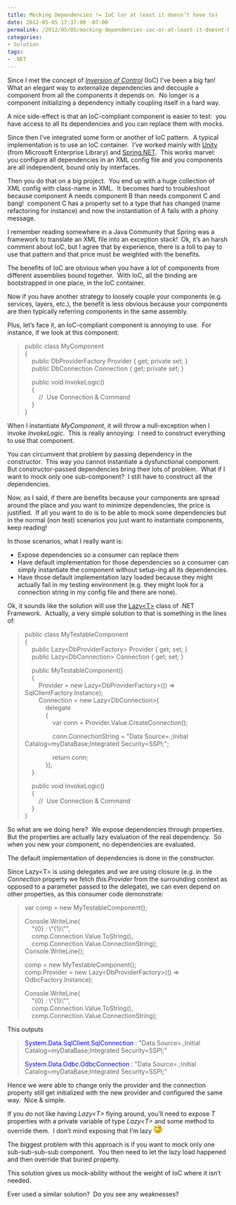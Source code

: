 ```yaml
---
title: Mocking Dependencies != IoC (or at least it doesn’t have to)
date: 2012-05-05 17:37:00 -07:00
permalink: /2012/05/05/mocking-dependencies-ioc-or-at-least-it-doesnt-have-to/
categories:
- Solution
tags:
- .NET
---
```

<p>Since I met the concept of <em><a href="http://martinfowler.com/bliki/InversionOfControl.html">Inversion of Control</a></em> (IoC) I’ve been a big fan!&#160; What an elegant way to externalize dependencies and decouple a component from all the components it depends on.&#160; No longer is a component initializing a dependency initially coupling itself in a hard way.</p>  <p>A nice side-effect is that an IoC-compliant component is easier to test:&#160; you have access to all its dependencies and you can replace them with mocks.</p>  <p>Since then I’ve integrated some form or another of IoC pattern.&#160; A typical implementation is to use an IoC container.&#160; I’ve worked mainly with <a href="http://msdn.microsoft.com/en-us/library/ff663144.aspx">Unity</a> (from Microsoft Enterprise Library) and <a href="http://www.springframework.net/">Spring.NET</a>.&#160; This works marvel:&#160; you configure all dependencies in an XML config file and you components are all independent, bound only by interfaces.</p>  <p>Then you do that on a big project.&#160; You end up with a huge collection of XML config with class-name in XML.&#160; It becomes hard to troubleshoot because component A needs component B than needs component C and bang!&#160; component C has a property set to a type that has changed (name refactoring for instance) and now the instantiation of A fails with a phony message.</p>  <p>I remember reading somewhere in a Java Community that Spring was a framework to translate an XML file into an exception stack!&#160; Ok, it’s an harsh comment about IoC, but I agree that by experience, there is a toll to pay to use that pattern and that price must be weighted with the benefits.</p>  <p>The benefits of IoC are obvious when you have a lot of components from different assemblies bound together.&#160; With IoC, all the binding are bootstrapped in one place, in the IoC container.</p>  <p>Now if you have another strategy to loosely couple your components (e.g. services, layers, etc.), the benefit is less obvious because your components are then typically referring components in the same assembly.</p>  <p>Plus, let’s face it, an IoC-compliant component is annoying to use.&#160; For instance, if we look at this component:</p>  <blockquote>   <p>public class MyComponent     <br />{      <br />&#160;&#160;&#160; public DbProviderFactory Provider { get; private set; }      <br />&#160;&#160;&#160; public DbConnection Connection { get; private set; }</p>    <p>&#160;&#160;&#160; public void InvokeLogic()     <br />&#160;&#160;&#160; {      <br />&#160;&#160;&#160;&#160;&#160;&#160;&#160; //&#160; Use Connection &amp; Command      <br />&#160;&#160;&#160; }      <br />}</p> </blockquote>  <p>When I instantiate <em>MyComponent</em>, it will throw a null-exception when I invoke <em>InvokeLogic</em>.&#160; This is really annoying:&#160; I need to construct everything to use that component.</p>  <p>You can circumvent that problem by passing dependency in the constructor.&#160; This way you cannot instantiate a dysfunctional component.&#160; But constructor-passed dependencies bring their lots of problem.&#160; What if I want to mock only one sub-component?&#160; I still have to construct all the dependencies.</p>  <p>Now, as I said, if there are benefits because your components are spread around the place and you want to minimize dependencies, the price is justified.&#160; If all you want to do is to be able to mock some dependencies but in the normal (non test) scenarios you just want to instantiate components, keep reading!</p>  <p>In those scenarios, what I really want is:</p>  <ul>   <li>Expose dependencies so a consumer can replace them</li>    <li>Have default implementation for those dependencies so a consumer can simply instantiate the component without setup-ing all its dependencies.</li>    <li>Have those default implementation lazy loaded because they might actually fail in my testing environment (e.g. they might look for a connection string in my config file and there are none).</li> </ul>  <p>Ok, it sounds like the solution will use the <a href="http://msdn.microsoft.com/en-us/library/dd642331.aspx">Lazy&lt;T&gt;</a> class of .NET Framework.&#160; Actually, a very simple solution to that is something in the lines of:</p>  <blockquote>   <p>public class MyTestableComponent     <br />{      <br />&#160;&#160;&#160; public Lazy&lt;DbProviderFactory&gt; Provider { get; set; }      <br />&#160;&#160;&#160; public Lazy&lt;DbConnection&gt; Connection { get; set; }</p>    <p>&#160;&#160;&#160; public MyTestableComponent()     <br />&#160;&#160;&#160; {      <br />&#160;&#160;&#160;&#160;&#160;&#160;&#160; Provider = new Lazy&lt;DbProviderFactory&gt;(() =&gt; SqlClientFactory.Instance);      <br />&#160;&#160;&#160;&#160;&#160;&#160;&#160; Connection = new Lazy&lt;DbConnection&gt;(      <br />&#160;&#160;&#160;&#160;&#160;&#160;&#160;&#160;&#160;&#160;&#160; delegate      <br />&#160;&#160;&#160;&#160;&#160;&#160;&#160;&#160;&#160;&#160;&#160; {      <br />&#160;&#160;&#160;&#160;&#160;&#160;&#160;&#160;&#160;&#160;&#160;&#160;&#160;&#160;&#160; var conn = Provider.Value.CreateConnection();</p>    <p>&#160;&#160;&#160;&#160;&#160;&#160;&#160;&#160;&#160;&#160;&#160;&#160;&#160;&#160;&#160; conn.ConnectionString = &quot;Data Source=.;Initial Catalog=myDataBase;Integrated Security=SSPI;&quot;;</p>    <p>&#160;&#160;&#160;&#160;&#160;&#160;&#160;&#160;&#160;&#160;&#160;&#160;&#160;&#160;&#160; return conn;     <br />&#160;&#160;&#160;&#160;&#160;&#160;&#160;&#160;&#160;&#160;&#160; });      <br />&#160;&#160;&#160; }</p>    <p>&#160;&#160;&#160; public void InvokeLogic()     <br />&#160;&#160;&#160; {      <br />&#160;&#160;&#160;&#160;&#160;&#160;&#160; //&#160; Use Connection &amp; Command      <br />&#160;&#160;&#160; }      <br />}</p> </blockquote>  <p>So what are we doing here?&#160; We expose dependencies through properties.&#160; But the properties are actually lazy evaluation of the real dependency.&#160; So when you new your component, no dependencies are evaluated.</p>  <p>The default implementation of dependencies is done in the constructor.</p>  <p>Since Lazy&lt;T&gt; is using delegates and we are using closure (e.g. in the <em>Connection</em> property we fetch <em>this.Provider</em> from the surrounding context as opposed to a parameter passed to the delegate), we can even depend on other properties, as this consumer code demonstrate:</p>  <blockquote>   <p>var comp = new MyTestableComponent();</p>    <p>Console.WriteLine(     <br />&#160;&#160;&#160; &quot;{0} : \&quot;{1}\&quot;&quot;,      <br />&#160;&#160;&#160; comp.Connection.Value.ToString(),      <br />&#160;&#160;&#160; comp.Connection.Value.ConnectionString);      <br />Console.WriteLine();</p>    <p>comp = new MyTestableComponent();     <br />comp.Provider = new Lazy&lt;DbProviderFactory&gt;(() =&gt; OdbcFactory.Instance);</p>    <p>Console.WriteLine(     <br />&#160;&#160;&#160; &quot;{0} : \&quot;{1}\&quot;&quot;,      <br />&#160;&#160;&#160; comp.Connection.Value.ToString(),      <br />&#160;&#160;&#160; comp.Connection.Value.ConnectionString);</p> </blockquote>  <p>This outputs</p>  <blockquote>   <p><font color="#0000ff">System.Data.SqlClient.SqlConnection</font> : &quot;Data Source=.;Initial Catalog=myDataBase;Integrated Security=SSPI;&quot;</p>    <p><font color="#0000ff">System.Data.Odbc.OdbcConnection</font> : &quot;Data Source=.;Initial Catalog=myDataBase;Integrated Security=SSPI;&quot;</p> </blockquote>  <p>Hence we were able to change only the provider and the connection property still get initialized with the new provider and configured the same way.&#160; Nice &amp; simple.</p>  <p>If you do not like having <em>Lazy&lt;T&gt;</em> flying around, you’ll need to expose <em>T</em> properties with a private variable of type <em>Lazy&lt;T&gt;</em> and some method to override them.&#160; I don’t mind exposing that I’m lazy <img style="border-style:none;" class="wlEmoticon wlEmoticon-winkingsmile" alt="Winking smile" src="/assets/posts/2012/2/mocking-dependencies-ioc-or-at-least-it-doesnt-have-to/wlemoticon-winkingsmile.png" /></p>  <p>The biggest problem with this approach is if you want to mock only one sub-sub-sub-sub component.&#160; You then need to let the lazy load happened and then override that buried property.</p>  <p>This solution gives us mock-ability without the weight of IoC where it isn’t needed.</p>  <p>Ever used a similar solution?&#160; Do you see any weaknesses?</p>